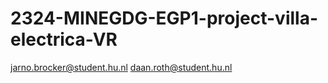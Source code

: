 # 2324-MINEGDG-EGP1-project-villa-electrica-VR

jarno.brocker@student.hu.nl
daan.roth@student.hu.nl
